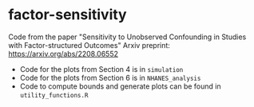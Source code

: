 # factor-sensitivity
Code from the paper "Sensitivity to Unobserved Confounding in Studies with Factor-structured Outcomes"
Arxiv preprint: https://arxiv.org/abs/2208.06552

- Code for the plots from Section 4 is in `simulation`
- Code for the plots from Section 6 is in `NHANES_analysis`
- Code to compute bounds and generate plots can be found in `utility_functions.R`
